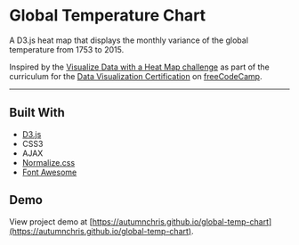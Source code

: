 # Global Temperature Chart

A D3.js heat map that displays the monthly variance of the global temperature from 1753 to 2015.

Inspired by the [Visualize Data with a Heat Map challenge](https://www.freecodecamp.org/learn/data-visualization/data-visualization-projects/visualize-data-with-a-heat-map) as part of the curriculum for the [Data Visualization Certification](https://www.freecodecamp.org/learn/data-visualization) on [freeCodeCamp](https://www.freecodecamp.org).

---

## Built With
* [D3.js](https://d3js.org)
* CSS3
* AJAX
* [Normalize.css](https://necolas.github.io/normalize.css)
* [Font Awesome](https://fontawesome.com)

## Demo

View project demo at [https://autumnchris.github.io/global-temp-chart](https://autumnchris.github.io/global-temp-chart).
